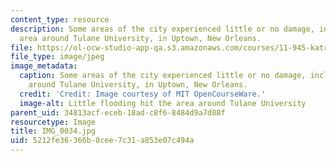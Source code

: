 ```yaml
---
content_type: resource
description: Some areas of the city experienced little or no damage, including the
  area around Tulane University, in Uptown, New Orleans.
file: https://ol-ocw-studio-app-qa.s3.amazonaws.com/courses/11-945-katrina-practicum-spring-2006/5212fe36366b0cee7c31a853e07c494a_IMG_0034.jpg
file_type: image/jpeg
image_metadata:
  caption: Some areas of the city experienced little or no damage, including the area
    around Tulane University, in Uptown, New Orleans.
  credit: 'Credit: Image courtesy of MIT OpenCourseWare.'
  image-alt: Little flooding hit the area around Tulane University
parent_uid: 34813acf-eceb-18ad-c8f6-8484d9a7d88f
resourcetype: Image
title: IMG_0034.jpg
uid: 5212fe36-366b-0cee-7c31-a853e07c494a
---
```

